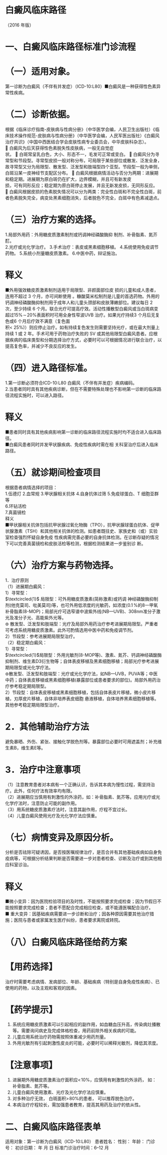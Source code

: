# 白癜风临床路径  
（2016 年版）  
# 一、白癜风临床路径标准门诊流程  
# （一）适用对象。  
第一诊断为白癜风（不伴有并发症）（ICD-10:L80）■白癜风是一种获得性色素异常性疾病。  
# （二）诊断依据。  
根据《临床诊疗指南-皮肤病与性病分册》（中华医学会编，人民卫生出版社）《临床技术操作规范-皮肤病与性病分册》（中华医学会编，人民军医出版社）《白癜风治疗共识》（中国中西医结合学会皮肤性病专业委员会，中华皮肤科杂志）。  
 白癜风为后天获得性色素脱失性皮肤病，一般无自觉症  
状。  白斑常呈乳白色，大小、形态不一，毛发可正常或变白。  白癜风分为寻常型和节段型。寻常型皮损一般对称分布，可局限于某些部位或散发、泛发全身，故寻常型又分为局限型、散发型、泛发型和肢端型四个亚型。节段型一般为单侧，白斑沿某一皮神经节支配区分布。  白癜风根据病情活动与否分为两期：进展期和稳定期。进展期为原白斑仍在扩大，边界模糊，并且可有新发皮  
损，可有同形反应；稳定期为原白斑停止发展，并且无新发皮损，无同形反应。  
 白癜风根据皮损的色素脱失情况可以分为两类：完全性白斑和不完全性白斑，前者色素脱失完全，病变处黑素细胞消失，后者脱色不完全，白斑中有色素减退点。  
# （三）治疗方案的选择。  
1.局部外用药：外用糖皮质激素制剂或钙调神经磷酸酶抑 制剂、补骨脂素、氮芥酊。  
2.光疗或光化学治疗。 3.手术治疗：表皮或黑素细胞移植。 4.系统使用免疫调节药物。 5.系统小剂量糖皮质激素。 6.中医中药，辩证施治。  
# 释义  
■外用强效糖皮质激素制剂适用于局限型、非颜面部位皮 损的儿童和成人患者，连用不超过 3 个月，亦可间断使用 。糠酸莫米松制剂是儿童的首选药物。外用的钙调神经磷酸酶抑制剂用于成年人和儿童头颈部和皮肤薄嫩部位。建议每日 2 次，至少持续 6 个月。联合光疗可提高疗效。活动性播散型白癜风或当白斑病变超过$15\%\!\sim\!20\%$表面积时可用全身性窄波UVB 治疗。如果光疗持续3 个月后无复色或6 个月后疗效不满意（复色面  
积$<~25\%)$）则应停止治疗。如有持续复色发生则需要坚持光疗，或在最大剂量上持续 1 或 2 年。手术可用于药物治疗失败的 SV 或其他局限型白癜风患者。应根据疾病的临床类型和分期选择治疗方式，必要时可以可根据情况进行联合治疗，以提高复色率，并减少不良反应的发生。  
# （四）进入路径标准。  
1.第一诊断必须符合ICD-10:L80 白癜风（不伴有并发症）疾病编码。  
2.当患者同时具有其他疾病诊断，但在不需要特殊处理也不影响第一诊断的临床路径流程实施时，可以进入路径。  
# 释义  
■患者同时具有其他疾病影响第一诊断的临床路径流程实施时均不适合进入临床路径。  
■白癜风患者同时并发甲状腺疾病、免疫性疾病时需在相 关科室治疗后进入临床路径。  
# （五）就诊期间检查项目  
根据患者病情选择的项目：  
1.伍德灯  2.血常规  3.甲状腺相关抗体 4.自身抗体过筛 5.免疫球蛋白、T 细胞亚群等  
6.环钻活检  
7.真菌镜检  
释义  
■甲状腺相关抗体包括抗甲状腺过氧化物酶（TPO），抗甲状腺球蛋白抗体、促甲状腺激素（TSH）和其他相关抗体的检测。如患者既往史、家族史和（或）实验室检查强烈怀疑自身免疫 性疾病需完善必要的自身抗体检测。在诊断存疑的情况下可以完善真菌镜检和皮肤活检等检测，根据检测结果进一步鉴别诊 断。  
# （六）治疗方案与药物选择。  
1．治疗原则  
（1）进展期白癜风：  
1）寻常型：  
$\textcircled{1}$   局限型：可外用糖皮质激素(简称激素)或钙调 神经磷酸酶抑制剂(他克莫司、吡美莫司)等，也可外用低浓度的光敏药，如浓度$\langle0.1\,\%$的8一甲氧补骨脂素(8-MOP)；局部光疗可选窄谱中波紫外线(NB—UVB)、308nm准分子激光及准分子光、高能紫外光等。  
$\circledcirc$ 散发型、泛发型和肢端型：光疗及局部外用药治疗参考进展期局限型。严重者可考虑系统用糖皮质激素。此外可酌情选用中医中药和免疫调节剂。  
2）节段型：参考进展期局限型治疗。  
（2）稳定期白癜风：  
1）寻常型：  
$\textcircled{1}$局限型：外用光敏剂(8-MOP等)、激素、氮芥、钙调神经磷酸酶抑制剂、维生素D3衍生物等；自体表皮移植及黑素细胞移植；局部光疗参考进展期局限型或光化学疗法。  
$\circledcirc$散发型、泛发型和肢端型：光疗或光化学疗法，如NB—UVB，PUVA等；中医中药；自体表皮移植或黑素细胞移植(暴露部位或患者要求的部位)。局部外用药治疗参考稳定期局限型。  
2）节段型：自体表皮移植或黑素细胞移植，包括自体表皮片移植，微小皮片移植，刃厚皮片移植，自体非培养表皮细胞 悬液移植，自体培养黑素细胞移植等。其他参考稳定期局限型治疗。  
# 2．其他辅助治疗方法  
避免暴晒、外伤、紧张、接触化学脱色剂等。暴露部位必要时可用遮盖剂；补充维生素B，维生素E等。  
# 3．治疗中注意事项  
（1）注意教育患者对本病有一个正确认识，告诉其本病为慢性过程，需坚持治疗。此外，任何疗法有效率均有限。  
（2）进展期应当慎用有刺激性的外涂药，如：补骨脂素、氮芥等。应用光疗或光化学疗法时，注意防止可能的副作用。  
（3）用系统糖皮质激素疗法时，注意其副作用，疗程不宜过长。  
（4）儿童白癜风使用光疗及光化学疗法应慎重。  
# （七）病情变异及原因分析。  
分析是否祛除可疑诱因，是否按医嘱规律治疗，是否合并有其他基础疾病如自身免疫病等，可根据分析结果判断是否需要进一步对患者检查、诊断及治疗或到其他相应科室诊治。  
# 释义  
■微小变异：因为医院检验项目的及时性，不能按照要求完成检查；因为节假日不能按照要求完成检查；患者不愿配合完成相应检查，或不能遵医嘱配合治疗。  
■ 重大变异：因基础疾病需要进一步诊断和治疗；因各种原因需要其他治疗措施；医院与患者或家属发生医疗纠纷，患者要求离院或转院。  
# （八）白癜风临床路径给药方案  
# 【用药选择】  
治疗时需要考虑病情、发病部位、年龄、基础疾病（特别是自身免疫性疾病）、已使用的药物，以及主观和客观的因素。  
# 【药学提示】  
1. 系统应用糖皮质激素可以引起相应的副作用，如血糖血压升高，传染病灶播散等。需要询问病史及完成体格检查，用药前除外相关疾病的可能。  
2. 儿童应用系统治疗药物需按照体重减少用药剂量。  
3. 外用光敏剂有引起刺激性皮炎的可能，必要时可以稀释光敏剂，降低其浓度。  
# 【注意事项】  
1. 进展期外用糖皮质激素治疗面积应$<\!10\%$，应慎用有剌激性的外涂药， 如： 补骨脂素、氮芥等。  
2. 儿童白癜风使用激素、光疗及光化学疗法应慎重。  
3. 对多种治疗无效， 白斑面积$>\!80\%$的患者， 可以推荐脱色治疗。  
4. 本病治疗疗程较长，需加强患者教育，提高其用药及治疗的依从性。  
# 二、白癜风临床路径表单  
适用对象：第一诊断为白癜风（ICD-10:L80） 患者姓名：             性别：          年龄：                门诊号：                   初诊日期：        年    月   日         标准门诊治疗时间：6–12 月  
